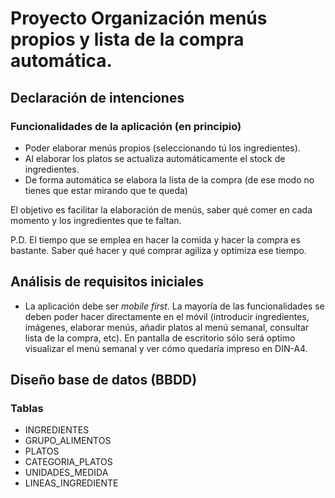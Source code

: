 # Proyecto Organización menús propios y lista de la compra automática.

## Declaración de intenciones

### Funcionalidades de la aplicación (en principio)

- Poder elaborar menús propios (seleccionando tú los ingredientes).
- Al elaborar los platos se actualiza automáticamente el stock de ingredientes.
- De forma automática se elabora la lista de la compra (de ese modo no tienes que estar mirando que te queda)

El objetivo es facilitar la elaboración de menús, saber qué comer en cada momento y los ingredientes que te faltan.

P.D. El tiempo que se emplea en hacer la comida y hacer la compra es bastante. Saber qué hacer y qué comprar agiliza y optimiza ese tiempo.

## Análisis de requisitos iniciales

- La aplicación debe ser _mobile first_. La mayoría de las funcionalidades se deben poder hacer directamente en el móvil (introducir ingredientes, imágenes, elaborar menús, añadir platos al menú semanal, consultar lista de la compra, etc). En pantalla de escritorio sólo será optimo visualizar el menú semanal y ver cómo quedaría impreso en DIN-A4.

## Diseño base de datos (BBDD)

### Tablas
- INGREDIENTES
- GRUPO_ALIMENTOS
- PLATOS
- CATEGORIA_PLATOS
- UNIDADES_MEDIDA
- LINEAS_INGREDIENTE



